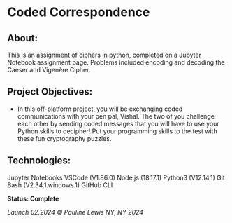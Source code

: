 # Coded Correspondence


## About:

This is an assignment of ciphers in python, completed on a Jupyter Notebook assignment page.
Problems included encoding and decoding the Caeser and Vigenère Cipher.

## Project Objectives:

* In this off-platform project, you will be exchanging coded communications with your pen pal, Vishal. The two of you challenge each other by sending coded messages that you will have to use your Python skills to decipher! Put your programming skills to the test with these fun cryptography puzzles.

## Technologies:

Jupyter Notebooks
VSCode (V1.86.0)
Node.js (18.17.1)
Python3 (V12.14.1) 
Git Bash (V2.34.1.windows.1)
GitHub CLI

**Status: Complete**

_Launch 02.2024_
_© Pauline Lewis NY, NY 2024_